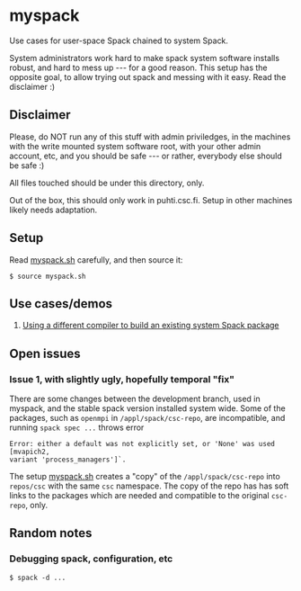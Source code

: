 # myspack

Use cases for user-space Spack chained to system Spack.

System administrators work hard to make spack system software installs
robust, and hard to mess up --- for a good reason. This setup has the
opposite goal, to allow trying out spack and messing with it
easy. Read the disclaimer :)


## Disclaimer

Please, do NOT run any of this stuff with admin priviledges, in the
machines with the write mounted system software root, with your other
admin account, etc, and you should be safe --- or rather, everybody
else should be safe :)

All files touched should be under this directory, only.

Out of the box, this should only work in puhti.csc.fi. Setup in other
machines likely needs adaptation.


## Setup

Read [myspack.sh](myspack.sh) carefully, and then source it:

```console
$ source myspack.sh
```

## Use cases/demos

1. [Using a different compiler to build an existing system Spack package](demos/demo-1.md)


## Open issues

### Issue 1, with slightly ugly, hopefully temporal "fix"

There are some changes between the development branch, used in
myspack, and the stable spack version installed system wide. Some of
the packages, such as `openmpi` in `/appl/spack/csc-repo`, are
incompatible, and running `spack spec ...` throws error

```console
Error: either a default was not explicitly set, or 'None' was used [mvapich2,
variant 'process_managers']`.
```

The setup [myspack.sh](myspack.sh) creates a "copy" of the
`/appl/spack/csc-repo` into `repos/csc` with the same `csc`
namespace. The copy of the repo has has soft links to the packages
which are needed and compatible to the original `csc-repo`,
only.


## Random notes

### Debugging spack, configuration, etc

```console
$ spack -d ...
```